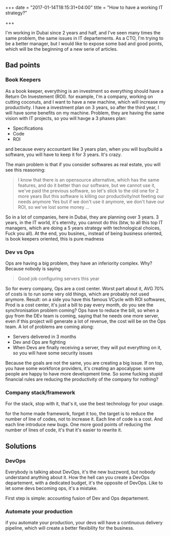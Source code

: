 +++
date = "2017-01-14T18:15:31+04:00"
title = "How to have a working IT strategy?"

+++

I'm working in Dubai since 2 years and half, and I've seen many times the same problem, the same issues in IT departements. As a CTO, I'm trying to be a better manager, but I would like to expose some bad and good points, which will be the beginning of a new serie of articles.

## Bad points

### Book Keepers

As a book keeper, everything is an investment so everything should have a Return On Investement (ROI). for example, I'm a company, working on cutting coconuts, and I want to have a new machine, which will increase my productivity. I have a investment plan on 3 years, so after the third year, I will have some benefits on my machine. Problem, they are having the same vision with IT projects, so you will havge a 3 phases plan:

* Specifications
* Code
* ROI

and because every accountant like 3 years plan, when you will buy/build a software, you will have to keep it for 3 years. It's crazy. 

The main problem is that if you consider softwares as real estate, you will see this reasoning: 

> I know that there is an opensource alternative, which has the same features, and do it better than our software, but we cannot use it, we've paid the previous software, so let's stick to the old one for 2 more years
> But this software is killing our productivity/not feeting our needs anymore
> Yes but if we don't use it anymore, we don't have our ROI, so we've lost some money
> ...

So in a lot of companies, here in Dubai, they are planning over 3 years. 3 years, in the IT world, it's eternity, you cannot do this (btw, to all this top IT managers, which are doing a 5 years strategy with technological choices, Fuck you all). At the end, you busines,, instead of being business oriented, is book keepers oriented, this is pure madness

### Dev vs Ops

Ops are having a big problem, they have an inferiority complex. Why? Because nobody is saying 
> Good job configuring servers this year

So for every company, Ops are a cost center. Worst part about it, AVG 70% of costs is to run some very old things, which are probably not used anymore. Result: on a side you have this famous VCycle with ROI softwares, Prod is a cost center, it's just a bill to pay every month, do you see the synchronisation problem coming? Ops have to reduce the bill, so when a guy from the DEv team is coming, saying that he needs one more server, even if this project will generate a lot of revenue, the cost will be on the Ops team. A lot of problems are coming along:

* Servers delivered in 3 months
* Dev and Ops are fighting
* When Devs are finally receiving a server, they will put everything on it, so you will have some security issues

Because the goals are not the same, you are creating a big issue. If on top, you have some workforce providers, it's creating an apocalypse: some people are happy to have more development time. So some fucking stupid financial rules are reducing the productivity of the company for nothing?


### Company stack/framework

For the stack, stop with it, that's it, use the best technology for your usage.

for the home made framework, forget it too, the target is to reduce the number of line of codes, not to increase it. Each line of code is a cost. And each line introduce new bugs. One more good points of reducing the number of lines of code, it's that it's easier to rewrite it.


## Solutions

### DevOps

Everybody is talking about DevOps, it's the new buzzword, but nobody understand anything about it. How the hell can you create a DevOps departement, with a dedicated budget, it's the opposite of DevOps. Like to let some devs becoming ops, it's a mistake.

First step is simple: accounting fusion of Dev and Ops departement.

### Automate your production

if you automate your production, your devs will have a continuous delivery pipeline, which will create a better flexibility for the business.
